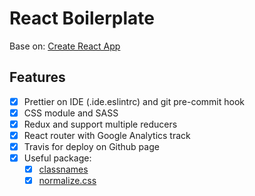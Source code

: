 # React Boilerplate

Base on: [Create React App](https://github.com/facebook/create-react-app)

## Features

- [X] Prettier on IDE (.ide.eslintrc) and git pre-commit hook
- [X] CSS module and SASS
- [X] Redux and support multiple reducers
- [X] React router with Google Analytics track
- [X] Travis for deploy on Github page
- [X] Useful package:
     - [X] [classnames](https://github.com/JedWatson/classnames)
     - [X] [normalize.css](https://github.com/necolas/normalize.css)
